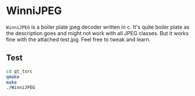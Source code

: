 WinniJPEG
=========

`WinniJPEG` is a boiler plate jpeg decoder written in c. It's quite boiler plate
as the description goes and might not work with all JPEG classes.
But it works fine with the attached test.jpg.
Feel free to tweak and learn.

Test
-----

``` bash
cd qt_tsrc
qmake
make
./WinniJPEG
```
